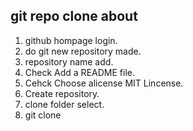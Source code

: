 ## git repo clone about
1. github hompage login.
2. do git new repository made.
3. repository name add.
4. Check Add a README file.
5. Cehck Choose alicense MIT Lincense.
6. Create repository.
7. clone folder select.
8. git clone <url>
